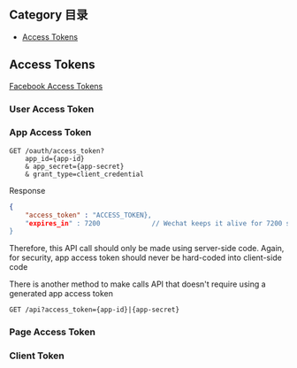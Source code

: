 ## Category 目录
*   [Access Tokens](#AccessTokens)
## Access Tokens <a id="AccessTokens"></a>
[Facebook Access Tokens](https://developers.facebook.com/docs/facebook-login/access-tokens)

### User Access Token
### App Access Token
```
GET /oauth/access_token?
    app_id={app-id}
    & app_secret={app-secret}
    & grant_type=client_credential
```
    
Response

```json
{
    "access_token" : "ACCESS_TOKEN},
    "expires_in" : 7200             // Wechat keeps it alive for 7200 sec
}
```

Therefore, this API call should only be made using server-side code.
Again, for security, app access token should never be hard-coded into client-side code

There is another method to make calls API that doesn't require using a generated app access token
```
GET /api?access_token={app-id}|{app-secret}
```

### Page Access Token
### Client Token
